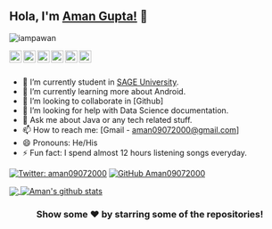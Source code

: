 ## Hola, I'm [Aman Gupta!](https://www.linkedin.com/in/aman-gupta-396867156/) 👋

<p align="left"> <img src="https://komarev.com/ghpvc/?username=Aman09072000&label=Views&color=blue&style=plastic" alt="iampawan" /> </p>

<a href="https://twitter.com/aman09072000">  
  <img align="left" alt="Aman's Twitter" width="22px" src="https://cdn.jsdelivr.net/npm/simple-icons@v3/icons/twitter.svg" />
</a>
<a href="https://linkedin.com/in/aman-gupta-396867156">
  <img align="left" alt="Aman's Linkdein" width="22px" src="https://cdn.jsdelivr.net/npm/simple-icons@v3/icons/linkedin.svg" />
</a>
<a href="https://github.com/Aman09072000">
  <img align="left" alt="Pawan's Github" width="22px" src="https://cdn.jsdelivr.net/npm/simple-icons@v3/icons/github.svg" />
</a>
<a href="https://t.me/aman09072000">
  <img align="left" alt="Aman's Telegram" width="22px" src="https://cdn.jsdelivr.net/npm/simple-icons@v3/icons/telegram.svg" />
</a>
<a href="https://instagram.com/A_man2107/">
  <img align="left" alt="Aman's Instagram" width="22px" src="https://cdn.jsdelivr.net/npm/simple-icons@v3/icons/instagram.svg" />
</a>
<a href="https://www.facebook.com/aman09072000/">
  <img align="left" alt="Aman's Facebook" width="22px" src="https://cdn.jsdelivr.net/npm/simple-icons@v3/icons/facebook.svg" />
</a>
<br/>
<br/>



- 🔭 I’m currently student in [SAGE University](https://sageuniversity.in/).
- 🌱 I’m currently learning more about Android.
- 👯 I’m looking to collaborate in [Github]
- 🤔 I’m looking for help with Data Science documentation.
- 💬 Ask me about Java or any tech related stuff.
- 📫 How to reach me: [Gmail - aman09072000@gmail.com]
- 😄 Pronouns: He/His
- ⚡ Fun fact: I spend almost 12 hours listening songs everyday.

[![Twitter: aman09072000](https://img.shields.io/twitter/follow/aman09072000?style=social)](https://twitter.com/aman09072000)
[![GitHub Aman09072000](https://img.shields.io/github/followers/Aman09072000?label=follow&style=social)](https://github.com/Aman09072000)




<a href="https://github.com/Aman09072000">
  <img align="center" src="https://github-readme-stats.vercel.app/api/top-langs/?username=Aman09072000&theme=light&hide_langs_below=1" />
</a>
<a href="https://github.com/Aman09072000">
 <img align="center" src="https://github-readme-stats.vercel.app/api?username=Aman09072000&show_icons=true&theme=light&line_height=27" alt="Aman's github stats"/>
</a>


<div align="center">

### Show some ❤️ by starring some of the repositories!

</div>


